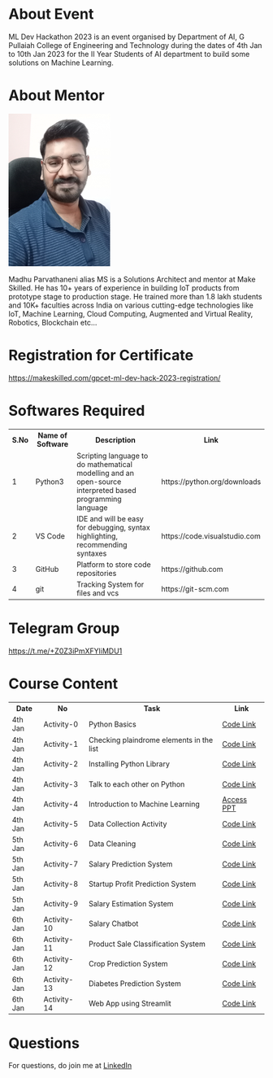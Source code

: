 # About Event
ML Dev Hackathon 2023 is an event organised by Department of AI, G Pullaiah College of Engineering and Technology during the dates of 4th Jan to 10th Jan 2023 for the II Year Students of AI department to build some solutions on Machine Learning.

# About Mentor
<img src="https://raw.githubusercontent.com/madblocksgit/ETAI-2021---VSSUT-11th-aug-iot-session/main/maddy.jpg" height="300" width="200" />

Madhu Parvathaneni alias MS is a Solutions Architect and mentor at Make Skilled. He has 10+ years of experience in building IoT products from prototype stage to production stage. He trained more than 1.8 lakh students and 10K+ faculties across India on various cutting-edge technologies like IoT, Machine Learning, Cloud Computing, Augmented and Virtual Reality, Robotics, Blockchain etc...

# Registration for Certificate
https://makeskilled.com/gpcet-ml-dev-hack-2023-registration/

# Softwares Required
<table>
  <tr>
    <th>S.No</th>
    <th>Name of Software</th>
    <th>Description</th>
    <th>Link</th>
  </tr>
  <tr>
    <td>1</td>
    <td>Python3</td>
    <td>Scripting language to do mathematical modelling and an open-source interpreted based programming language</td>
    <td>https://python.org/downloads</td>
  </tr>
  <tr>
    <td>2</td>
    <td>VS Code</td>
    <td>IDE and will be easy for debugging, syntax highlighting, recommending syntaxes</td>
    <td>https://code.visualstudio.com</td>
  </tr>
  <tr>
    <td>3</td>
    <td>GitHub</td>
    <td>Platform to store code repositories</td>
    <td>https://github.com</td>
  </tr>
  <tr>
    <td>4</td>
    <td>git</td>
    <td>Tracking System for files and vcs</td>
    <td>https://git-scm.com</td>
  </tr>
</table>

# Telegram Group
https://t.me/+Z0Z3iPmXFYliMDU1

# Course Content
<table>
  <tr>
    <th>Date</th>
    <th>No</th>
    <th>Task</th>
    <th>Link</th>
  </tr>
  <tr>
    <td>4th Jan</td>
    <td>Activity-0</td>
    <td>Python Basics
    <td><a href="https://github.com/maddydevgits/ml-dev-hackathon-2023-gpcet/blob/main/Python-Syntaxes.ipynb">Code Link</a></td>
  </tr>
  <tr>
    <td>4th Jan</td>
    <td>Activity-1</td>
    <td>Checking plaindrome elements in the list</td>
    <td><a href="https://github.com/maddydevgits/ml-dev-hackathon-2023-gpcet/tree/main/activity-1">Code Link</a></td>
  </tr>
  <tr>
    <td>4th Jan</td>
    <td>Activity-2</td>
    <td>Installing Python Library</td>
    <td><a href="https://github.com/maddydevgits/ml-dev-hackathon-2023-gpcet/tree/main/activity-2">Code Link</a></td>
  </tr>
  <tr>
    <td>4th Jan</td>
    <td>Activity-3</td>
    <td>Talk to each other on Python</td>
    <td><a href="https://github.com/maddydevgits/ml-dev-hackathon-2023-gpcet/tree/main/activity-3">Code Link</a></td>
  </tr>
  <tr>
    <td>4th Jan</td>
    <td>Activity-4</td>
    <td>Introduction to Machine Learning</td>
    <td><a href="https://github.com/maddydevgits/ml-dev-hackathon-2023-gpcet/blob/main/ML_DEMO.pdf">Access PPT</a></td>
  </tr>
  <tr>
    <td>4th Jan</td>
    <td>Activity-5</td>
    <td>Data Collection Activity</td>
    <td><a href="https://github.com/maddydevgits/ml-dev-hackathon-2023-gpcet/tree/main/activity-5">Code Link</a></td>
  </tr>
  <tr>
    <td>5th Jan</td>
    <td>Activity-6</td>
    <td>Data Cleaning</td>
    <td><a href="https://github.com/maddydevgits/ml-dev-hackathon-2023-gpcet/tree/main/activity-6">Code Link</a></td>
  </tr>
  <tr>
    <td>5th Jan</td>
    <td>Activity-7</td>
    <td>Salary Prediction System</td>
    <td><a href="https://github.com/maddydevgits/ml-dev-hackathon-2023-gpcet/tree/main/activity-7">Code Link</a></td>
  </tr>
  <tr>
    <td>5th Jan</td>
    <td>Activity-8</td>
    <td>Startup Profit Prediction System</td>
    <td><a href="https://github.com/maddydevgits/ml-dev-hackathon-2023-gpcet/tree/main/activity-8">Code Link</a></td>
  </tr>
  <tr>
    <td>5th Jan</td>
    <td>Activity-9</td>
    <td>Salary Estimation System</td>
    <td><a href="https://github.com/maddydevgits/ml-dev-hackathon-2023-gpcet/tree/main/activity-9">Code Link</a></td>
  </tr>
  <tr>
    <td>6th Jan</td>
    <td>Activity-10</td>
    <td>Salary Chatbot</td>
    <td><a href="">Code Link</a></td>
  </tr>
  <tr>
    <td>6th Jan</td>
    <td>Activity-11</td>
    <td>Product Sale Classification System</td>
    <td><a href="">Code Link</a></td>
  </tr>
  <tr>
    <td>6th Jan</td>
    <td>Activity-12</td>
    <td>Crop Prediction System</td>
    <td><a href="">Code Link</a></td>
  </tr>
  <tr>
    <td>6th Jan</td>
    <td>Activity-13</td>
    <td>Diabetes Prediction System</td>
    <td><a href="">Code Link</a></td>
  </tr>
  <tr>
    <td>6th Jan</td>
    <td>Activity-14</td>
    <td>Web App using Streamlit</td>
    <td><a href="">Code Link</a></td>
  </tr>
  
</table>

# Questions
For questions, do join me at <a href="https://linkedin.com/in/MadhuPIoT">LinkedIn</a>
